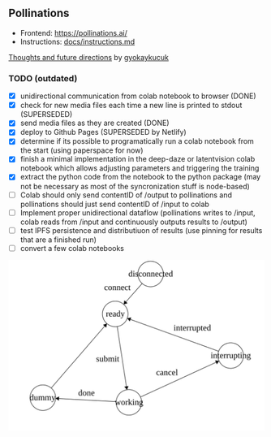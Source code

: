 ## Pollinations

- Frontend: https://pollinations.ai/
- Instructions: [docs/instructions.md](docs/instructions.md)

[Thoughts and future directions](docs/Pollinations%209bc30012e1a04f94b4d6f045629f0631.md) by [gyokaykucuk](https://github.com/gokaykucuk) 

### TODO (outdated)
- [x] unidirectional communication from colab notebook to browser (DONE)
- [x] check for new media files each time a new line is printed to stdout (SUPERSEDED)
- [x] send media files as they are created (DONE)
- [x] deploy to Github Pages (SUPERSEDED by Netlify)
- [x] determine if its possible to programatically run a colab notebook from the start (using paperspace for now)
- [x] finish a minimal implementation in the deep-daze or latentvision colab notebook which allows adjusting parameters and triggering the training
- [x] extract the python code from the notebook to the python package (may not be necessary as most of the syncronization stuff is node-based)
- [ ] Colab should only send contentID of /output to pollinations and pollinations should just send contentID of /input to colab
- [ ] Implement proper unidirectional dataflow (pollinations writes to /input, colab reads from /input and continuously outputs results to /output)
- [ ] test IPFS persistence and distributiuon of results (use pinning for results that are a finished run)
- [ ] convert a few colab notebooks

![FSM](fsm.svg)
